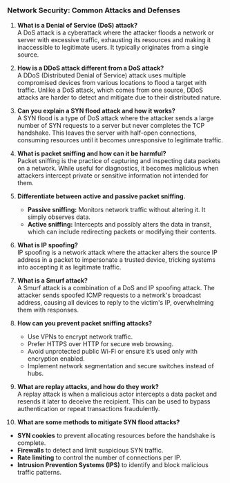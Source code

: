 ### Network Security: Common Attacks and Defenses

1. **What is a Denial of Service (DoS) attack?**  
   A DoS attack is a cyberattack where the attacker floods a network or server with excessive traffic, exhausting its resources and making it inaccessible to legitimate users. It typically originates from a single source.

2. **How is a DDoS attack different from a DoS attack?**  
   A DDoS (Distributed Denial of Service) attack uses multiple compromised devices from various locations to flood a target with traffic. Unlike a DoS attack, which comes from one source, DDoS attacks are harder to detect and mitigate due to their distributed nature.

3. **Can you explain a SYN flood attack and how it works?**  
   A SYN flood is a type of DoS attack where the attacker sends a large number of SYN requests to a server but never completes the TCP handshake. This leaves the server with half-open connections, consuming resources until it becomes unresponsive to legitimate traffic.

4. **What is packet sniffing and how can it be harmful?**  
   Packet sniffing is the practice of capturing and inspecting data packets on a network. While useful for diagnostics, it becomes malicious when attackers intercept private or sensitive information not intended for them.

5. **Differentiate between active and passive packet sniffing.**  
   - **Passive sniffing:** Monitors network traffic without altering it. It simply observes data.  
   - **Active sniffing:** Intercepts and possibly alters the data in transit, which can include redirecting packets or modifying their contents.

6. **What is IP spoofing?**  
   IP spoofing is a network attack where the attacker alters the source IP address in a packet to impersonate a trusted device, tricking systems into accepting it as legitimate traffic.

7. **What is a Smurf attack?**  
   A Smurf attack is a combination of a DoS and IP spoofing attack. The attacker sends spoofed ICMP requests to a network's broadcast address, causing all devices to reply to the victim's IP, overwhelming them with responses.

8. **How can you prevent packet sniffing attacks?**  
   - Use VPNs to encrypt network traffic.  
   - Prefer HTTPS over HTTP for secure web browsing.  
   - Avoid unprotected public Wi-Fi or ensure it’s used only with encryption enabled.  
   - Implement network segmentation and secure switches instead of hubs.

9. **What are replay attacks, and how do they work?**  
   A replay attack is when a malicious actor intercepts a data packet and resends it later to deceive the recipient. This can be used to bypass authentication or repeat transactions fraudulently.

10. **What are some methods to mitigate SYN flood attacks?**  
   - **SYN cookies** to prevent allocating resources before the handshake is complete.  
   - **Firewalls** to detect and limit suspicious SYN traffic.  
   - **Rate limiting** to control the number of connections per IP.  
   - **Intrusion Prevention Systems (IPS)** to identify and block malicious traffic patterns.

